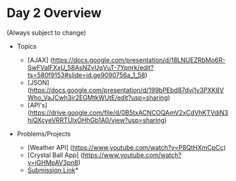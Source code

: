 # Day 2 Overview

(Always subject to change)

- Topics
  - [AJAX] (https://docs.google.com/presentation/d/18LNUEZRbMo6R-SwFValFXxU_58AsNZvUqVuT-7Ypnrk/edit?ts=580f9153#slide=id.ge9090756a_1_58)
  - [JSON] (https://docs.google.com/presentation/d/199bPEbd87dvi1v3PXK8VWho_VaJCwh3ir2EGMtkWUtE/edit?usp=sharing)
  - [API's] (https://drive.google.com/file/d/0B5txACNCOQAmV2xCdVhKTVdiN3hiQXcyeVRRTUlxOHhGb1A0/view?usp=sharing)

- Problems/Projects
  - [Weather API] (https://www.youtube.com/watch?v=P8QtHXmCpCc)
  - [Crystal Ball App] (https://www.youtube.com/watch?v=jGHMpAV3pn8)
  
  * [Submission Link](https://goo.gl/forms/klAY4tUOb1Kw9xdq1)*
